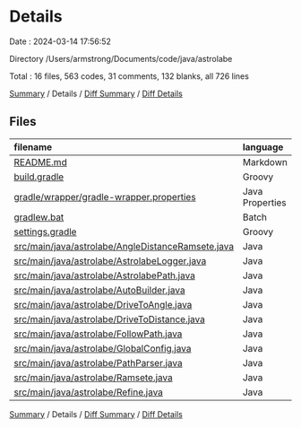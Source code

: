 # Details

Date : 2024-03-14 17:56:52

Directory /Users/armstrong/Documents/code/java/astrolabe

Total : 16 files,  563 codes, 31 comments, 132 blanks, all 726 lines

[Summary](results.md) / Details / [Diff Summary](diff.md) / [Diff Details](diff-details.md)

## Files
| filename | language | code | comment | blank | total |
| :--- | :--- | ---: | ---: | ---: | ---: |
| [README.md](/README.md) | Markdown | 2 | 0 | 0 | 2 |
| [build.gradle](/build.gradle) | Groovy | 32 | 1 | 5 | 38 |
| [gradle/wrapper/gradle-wrapper.properties](/gradle/wrapper/gradle-wrapper.properties) | Java Properties | 7 | 0 | 1 | 8 |
| [gradlew.bat](/gradlew.bat) | Batch | 41 | 30 | 22 | 93 |
| [settings.gradle](/settings.gradle) | Groovy | 6 | 0 | 0 | 6 |
| [src/main/java/astrolabe/AngleDistanceRamsete.java](/src/main/java/astrolabe/AngleDistanceRamsete.java) | Java | 69 | 0 | 21 | 90 |
| [src/main/java/astrolabe/AstrolabeLogger.java](/src/main/java/astrolabe/AstrolabeLogger.java) | Java | 7 | 0 | 4 | 11 |
| [src/main/java/astrolabe/AstrolabePath.java](/src/main/java/astrolabe/AstrolabePath.java) | Java | 17 | 0 | 4 | 21 |
| [src/main/java/astrolabe/AutoBuilder.java](/src/main/java/astrolabe/AutoBuilder.java) | Java | 76 | 0 | 11 | 87 |
| [src/main/java/astrolabe/DriveToAngle.java](/src/main/java/astrolabe/DriveToAngle.java) | Java | 42 | 0 | 6 | 48 |
| [src/main/java/astrolabe/DriveToDistance.java](/src/main/java/astrolabe/DriveToDistance.java) | Java | 43 | 0 | 6 | 49 |
| [src/main/java/astrolabe/FollowPath.java](/src/main/java/astrolabe/FollowPath.java) | Java | 41 | 0 | 12 | 53 |
| [src/main/java/astrolabe/GlobalConfig.java](/src/main/java/astrolabe/GlobalConfig.java) | Java | 28 | 0 | 6 | 34 |
| [src/main/java/astrolabe/PathParser.java](/src/main/java/astrolabe/PathParser.java) | Java | 59 | 0 | 14 | 73 |
| [src/main/java/astrolabe/Ramsete.java](/src/main/java/astrolabe/Ramsete.java) | Java | 53 | 0 | 13 | 66 |
| [src/main/java/astrolabe/Refine.java](/src/main/java/astrolabe/Refine.java) | Java | 40 | 0 | 7 | 47 |

[Summary](results.md) / Details / [Diff Summary](diff.md) / [Diff Details](diff-details.md)